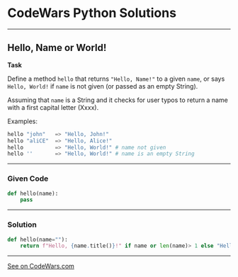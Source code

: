 # CodeWars Python Solutions

---

## Hello, Name or World!


**Task**

Define a method `hello` that returns `"Hello, Name!"` to a given `name`, or says `Hello, World!` if `name` is not given (or passed as an empty String).

Assuming that `name` is a String and it checks for user typos to return a name with a first capital letter (Xxxx).

Examples:

```python
hello "john"   => "Hello, John!"
hello "aliCE"  => "Hello, Alice!"
hello          => "Hello, World!" # name not given
hello ''       => "Hello, World!" # name is an empty String
```

---

### Given Code


```python
def hello(name):
    pass
```

---

### Solution


```python
def hello(name=""):
    return f"Hello, {name.title()}!" if name or len(name)> 1 else "Hello, World!"
```

---


[See on CodeWars.com](https://www.codewars.com/kata/57e3f79c9cb119374600046b)
